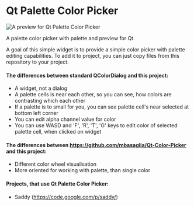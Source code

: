 Qt Palette Color Picker
=======================

![A preview for Qt Palette Color Picker](https://trello-attachments.s3.amazonaws.com/503608c12380a31f336bde54/53b04363ff70f412f5ef6ed5/269x188/452033f845bc29c77844ee813274b6bd/screenshot.PNG "A preview for Qt Palette Color Picker")

A palette color picker  with palette and preview for Qt.

A goal of this simple widget is to provide a simple color picker with palette editing capabilities.
To add it to project, you can just copy files from this repository to your project.

#### The differences between standard QColorDialog and this project:

* A widget, not a dialog
* A palette cells is near each other, so you can see, how colors are contrasting which each other
* If a palette is to small for you, you can see palette cell's near selected at bottom left corner
* You can edit alpha channel value for color
* You can use WASD and 'F', 'R', 'T', 'G' keys to edit color of selected palette cell, when clicked on widget


#### The differences between https://github.com/mbasaglia/Qt-Color-Picker and this project:

* Different color wheel visualisation
* More oriented for working with palette, than single color


#### Projects, that use Qt Palette Color Picker:

* Saddy (https://code.google.com/p/saddy/)


